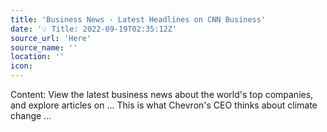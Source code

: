 ```yaml
---
title: 'Business News - Latest Headlines on CNN Business'
date: '💡 Title: 2022-09-19T02:35:12Z'
source_url: 'Here'
source_name: ''
location: ''
icon: 
---
```


Content: View the latest business news about the world's top companies, and explore articles on ... This is what Chevron's CEO thinks about climate change&nbsp;...
